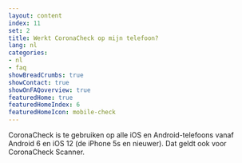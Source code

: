 ```yaml
---
layout: content
index: 11
set: 2
title: Werkt CoronaCheck op mijn telefoon? 
lang: nl
categories:
- nl
- faq
showBreadCrumbs: true
showContact: true
showOnFAQoverview: true
featuredHome: true
featuredHomeIndex: 6
featuredHomeIcon: mobile-check
---
```

CoronaCheck is te gebruiken op alle iOS en Android-telefoons vanaf Android 6 en iOS 12 (de iPhone 5s en nieuwer). Dat geldt ook voor CoronaCheck Scanner. 
